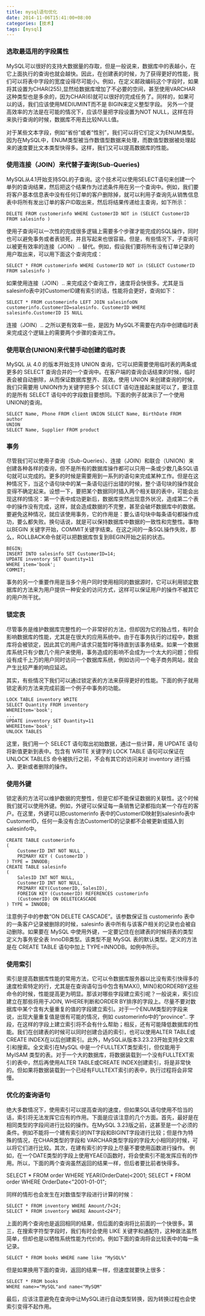 ```yaml
---
title: mysql语句优化
date: 2014-11-06T15:41:00+08:00
categories: [技术]
tags: [mysql]
---
```


### 选取最适用的字段属性

MySQL可以很好的支持大数据量的存取，但是一般说来，数据库中的表越小，在它上面执行的查询也就会越快。因此，在创建表的时候，为了获得更好的性能，我们可以将表中字段的宽度设得尽可能小。例如，在定义邮政编码这个字段时，如果将其设置为CHAR(255),显然给数据库增加了不必要的空间，甚至使用VARCHAR这种类型也是多余的，因为CHAR(6)就可以很好的完成任务了。同样的，如果可以的话，我们应该使用MEDIUMINT而不是 BIGIN来定义整型字段。
另外一个提高效率的方法是在可能的情况下，应该尽量把字段设置为NOT NULL，这样在将来执行查询的时候，数据库不用去比较NULL值。

对于某些文本字段，例如“省份”或者“性别”，我们可以将它们定义为ENUM类型。因为在MySQL中，ENUM类型被当作数值型数据来处理，而数值型数据被处理起来的速度要比文本类型快得多。这样，我们又可以提高数据库的性能。

<!--more-->

### 使用连接（JOIN）来代替子查询(Sub-Queries)

MySQL从4.1开始支持SQL的子查询。这个技术可以使用SELECT语句来创建一个单列的查询结果，然后把这个结果作为过滤条件用在另一个查询中。例如，我们要将客户基本信息表中没有任何订单的客户删除掉，就可以利用子查询先从销售信息表中将所有发出订单的客户ID取出来，然后将结果传递给主查询，如下所示：
```
DELETE FROM customerinfo WHERE CustomerID NOT in (SELECT CustomerID FROM salesinfo )
```
使用子查询可以一次性的完成很多逻辑上需要多个步骤才能完成的SQL操作，同时也可以避免事务或者表锁死，并且写起来也很容易。但是，有些情况下，子查询可以被更有效率的连接（JOIN）.. 替代。例如，假设我们要将所有没有订单记录的用户取出来，可以用下面这个查询完成：

```
SELECT * FROM customerinfo WHERE CustomerID NOT in (SELECT CustomerID FROM salesinfo )
```

如果使用连接（JOIN）.. 来完成这个查询工作，速度将会快很多。尤其是当salesinfo表中对CustomerID建有索引的话，性能将会更好，查询如下：

```
SELECT * FROM customerinfo LEFT JOIN salesinfoON customerinfo.CustomerID=salesinfo. CustomerID WHERE salesinfo.CustomerID IS NULL
```

连接（JOIN）.. 之所以更有效率一些，是因为 MySQL不需要在内存中创建临时表来完成这个逻辑上的需要两个步骤的查询工作。

### 使用联合(UNION)来代替手动创建的临时表

MySQL 从 4.0 的版本开始支持 UNION 查询，它可以把需要使用临时表的两条或更多的 SELECT 查询合并的一个查询中。在客户端的查询会话结束的时候，临时表会被自动删除，从而保证数据库整齐、高效。使用 UNION 来创建查询的时候，我们只需要用 UNION作为关键字把多个 SELECT 语句连接起来就可以了，要注意的是所有 SELECT 语句中的字段数目要想同。下面的例子就演示了一个使用 UNION的查询。

```
SELECT Name, Phone FROM client UNION SELECT Name, BirthDate FROM author
UNION
SELECT Name, Supplier FROM product
```

### 事务

尽管我们可以使用子查询（Sub-Queries）、连接（JOIN）和联合（UNION）来创建各种各样的查询，但不是所有的数据库操作都可以只用一条或少数几条SQL语句就可以完成的。更多的时候是需要用到一系列的语句来完成某种工作。但是在这种情况下，当这个语句块中的某一条语句运行出错的时候，整个语句块的操作就会变得不确定起来。设想一下，要把某个数据同时插入两个相关联的表中，可能会出现这样的情况：第一个表中成功更新后，数据库突然出现意外状况，造成第二个表中的操作没有完成，这样，就会造成数据的不完整，甚至会破坏数据库中的数据。要避免这种情况，就应该使用事务，它的作用是：要么语句块中每条语句都操作成功，要么都失败。换句话说，就是可以保持数据库中数据的一致性和完整性。事物以BEGIN 关键字开始，COMMIT关键字结束。在这之间的一条SQL操作失败，那么，ROLLBACK命令就可以把数据库恢复到BEGIN开始之前的状态。

```
BEGIN;
INSERT INTO salesinfo SET CustomerID=14;
UPDATE inventory SET Quantity=11
WHERE item='book';
COMMIT;
```

事务的另一个重要作用是当多个用户同时使用相同的数据源时，它可以利用锁定数据库的方法来为用户提供一种安全的访问方式，这样可以保证用户的操作不被其它的用户所干扰。

### 锁定表

尽管事务是维护数据库完整性的一个非常好的方法，但却因为它的独占性，有时会影响数据库的性能，尤其是在很大的应用系统中。由于在事务执行的过程中，数据库将会被锁定，因此其它的用户请求只能暂时等待直到该事务结束。如果一个数据库系统只有少数几个用户来使用，事务造成的影响不会成为一个太大的问题；但假设有成千上万的用户同时访问一个数据库系统，例如访问一个电子商务网站，就会产生比较严重的响应延迟。

其实，有些情况下我们可以通过锁定表的方法来获得更好的性能。下面的例子就用锁定表的方法来完成前面一个例子中事务的功能。

```
LOCK TABLE inventory WRITE
SELECT Quantity FROM inventory
WHEREItem='book';
...
UPDATE inventory SET Quantity=11
WHEREItem='book';
UNLOCK TABLES
```

这里，我们用一个 SELECT 语句取出初始数据，通过一些计算，用 UPDATE 语句将新值更新到表中。包含有 WRITE 关键字的 LOCK TABLE 语句可以保证在 UNLOCK TABLES 命令被执行之前，不会有其它的访问来对 inventory 进行插入、更新或者删除的操作。

### 使用外键

锁定表的方法可以维护数据的完整性，但是它却不能保证数据的关联性。这个时候我们就可以使用外键。例如，外键可以保证每一条销售记录都指向某一个存在的客户。在这里，外键可以把customerinfo 表中的CustomerID映射到salesinfo表中CustomerID，任何一条没有合法CustomerID的记录都不会被更新或插入到 salesinfo中。

```
CREATE TABLE customerinfo
(
	CustomerID INT NOT NULL ,
	PRIMARY KEY ( CustomerID )
) TYPE = INNODB;
CREATE TABLE salesinfo
(
	SalesID INT NOT NULL,
	CustomerID INT NOT NULL,
	PRIMARY KEY(CustomerID, SalesID),
	FOREIGN KEY (CustomerID) REFERENCES customerinfo
	(CustomerID) ON DELETECASCADE
) TYPE = INNODB;
```

注意例子中的参数“ON DELETE CASCADE”。该参数保证当 customerinfo 表中的一条客户记录被删除的时候，salesinfo 表中所有与该客户相关的记录也会被自动删除。如果要在 MySQL 中使用外键，一定要记住在创建表的时候将表的类型定义为事务安全表 InnoDB类型。该类型不是 MySQL 表的默认类型。定义的方法是在 CREATE TABLE 语句中加上 TYPE=INNODB。如例中所示。

### 使用索引

索引是提高数据库性能的常用方法，它可以令数据库服务器以比没有索引快得多的速度检索特定的行，尤其是在查询语句当中包含有MAX(), MIN()和ORDERBY这些命令的时候，性能提高更为明显。那该对哪些字段建立索引呢？一般说来，索引应建立在那些将用于JOIN, WHERE判断和ORDER BY排序的字段上。尽量不要对数据库中某个含有大量重复的值的字段建立索引。对于一个ENUM类型的字段来说，出现大量重复值是很有可能的情况，例如 customerinfo中的“province”.. 字段，在这样的字段上建立索引将不会有什么帮助；相反，还有可能降低数据库的性能。我们在创建表的时候可以同时创建合适的索引，也可以使用ALTER TABLE或CREATE INDEX在以后创建索引。此外，MySQL从版本3.23.23开始支持全文索引和搜索。全文索引在MySQL 中是一个FULLTEXT类型索引，但仅能用于MyISAM 类型的表。对于一个大的数据库，将数据装载到一个没有FULLTEXT索引的表中，然后再使用ALTER TABLE或CREATE INDEX创建索引，将是非常快的。但如果将数据装载到一个已经有FULLTEXT索引的表中，执行过程将会非常慢。

### 优化的查询语句

绝大多数情况下，使用索引可以提高查询的速度，但如果SQL语句使用不恰当的话，索引将无法发挥它应有的作用。下面是应该注意的几个方面。首先，最好是在相同类型的字段间进行比较的操作。在MySQL 3.23版之前，这甚至是一个必须的条件。例如不能将一个建有索引的INT字段和BIGINT字段进行比较；但是作为特殊的情况，在CHAR类型的字段和 VARCHAR类型字段的字段大小相同的时候，可以将它们进行比较。其次，在建有索引的字段上尽量不要使用函数进行操作。
例如，在一个DATE类型的字段上使用YEAE()函数时，将会使索引不能发挥应有的作用。所以，下面的两个查询虽然返回的结果一样，但后者要比前者快得多。

SELECT * FROM order WHERE YEAR(OrderDate)<2001;
SELECT * FROM order WHERE OrderDate<"2001-01-01";

同样的情形也会发生在对数值型字段进行计算的时候：

```
SELECT * FROM inventory WHERE Amount/7<24;
SELECT * FROM inventory WHERE Amount<24*7;
```

上面的两个查询也是返回相同的结果，但后面的查询将比前面的一个快很多。第三，在搜索字符型字段时，我们有时会使用 LIKE 关键字和通配符，这种做法虽然简单，但却也是以牺牲系统性能为代价的。例如下面的查询将会比较表中的每一条记录。

```
SELECT * FROM books WHERE name like "MySQL%"
```

但是如果换用下面的查询，返回的结果一样，但速度就要快上很多：

```
SELECT * FROM books
WHERE name>="MySQL"and name<"MySQM"
```

最后，应该注意避免在查询中让MySQL进行自动类型转换，因为转换过程也会使索引变得不起作用。
